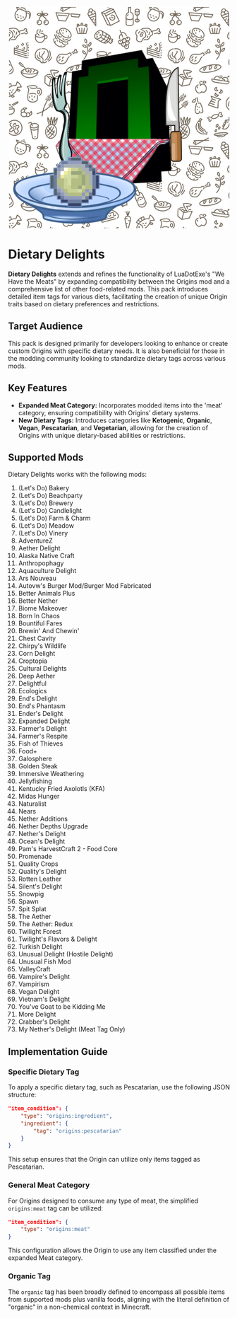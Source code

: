 <p align="center">
  <img src="https://raw.githubusercontent.com/0vergrown/Origins-Dietary-Delights/main/pack.png" alt="Dietary Delights cover"/>
</p>

# Dietary Delights
**Dietary Delights** extends and refines the functionality of LuaDotExe's "We Have the Meats" by expanding compatibility between the Origins mod and a comprehensive list of other food-related mods. This pack introduces detailed item tags for various diets, facilitating the creation of unique Origin traits based on dietary preferences and restrictions.
## Target Audience
This pack is designed primarily for developers looking to enhance or create custom Origins with specific dietary needs. It is also beneficial for those in the modding community looking to standardize dietary tags across various mods.
## Key Features
- **Expanded Meat Category:** Incorporates modded items into the 'meat' category, ensuring compatibility with Origins’ dietary systems.
- **New Dietary Tags:** Introduces categories like **Ketogenic**, **Organic**, **Vegan**, **Pescatarian**, and **Vegetarian**, allowing for the creation of Origins with unique dietary-based abilities or restrictions.
## Supported Mods
Dietary Delights works with the following mods:

01. (Let's Do) Bakery  
02. (Let's Do) Beachparty  
03. (Let's Do) Brewery  
04. (Let's Do) Candlelight  
05. (Let's Do) Farm & Charm  
06. (Let's Do) Meadow  
07. (Let's Do) Vinery  
08. AdventureZ  
09. Aether Delight  
10. Alaska Native Craft  
11. Anthropophagy  
12. Aquaculture Delight  
13. Ars Nouveau  
14. Autovw's Burger Mod/Burger Mod Fabricated  
15. Better Animals Plus  
16. Better Nether  
17. Biome Makeover  
18. Born In Chaos  
19. Bountiful Fares  
20. Brewin' And Chewin'  
21. Chest Cavity  
22. Chirpy's Wildlife  
23. Corn Delight  
24. Croptopia  
25. Cultural Delights  
26. Deep Aether  
27. Delightful  
28. Ecologics  
29. End's Delight  
30. End's Phantasm  
31. Ender's Delight  
32. Expanded Delight  
33. Farmer's Delight  
34. Farmer's Respite  
35. Fish of Thieves  
36. Food+  
37. Galosphere  
38. Golden Steak  
39. Immersive Weathering  
40. Jellyfishing  
41. Kentucky Fried Axolotls (KFA)  
42. Midas Hunger  
43. Naturalist  
44. Nears  
45. Nether Additions  
46. Nether Depths Upgrade  
47. Nether's Delight  
48. Ocean's Delight  
49. Pam's HarvestCraft 2 - Food Core  
50. Promenade  
51. Quality Crops  
52. Quality's Delight  
53. Rotten Leather  
54. Silent's Delight  
55. Snowpig  
56. Spawn  
57. Spit Splat  
58. The Aether  
59. The Aether: Redux  
60. Twilight Forest  
61. Twilight's Flavors & Delight  
62. Turkish Delight  
63. Unusual Delight (Hostile Delight)  
64. Unusual Fish Mod  
65. ValleyCraft  
66. Vampire's Delight  
67. Vampirism  
68. Vegan Delight  
69. Vietnam's Delight  
70. You've Goat to be Kidding Me
71. More Delight
72. Crabber's Delight
73. My Nether's Delight (Meat Tag Only)
## Implementation Guide
### Specific Dietary Tag
To apply a specific dietary tag, such as Pescatarian, use the following JSON structure:
```json
"item_condition": {
    "type": "origins:ingredient",
    "ingredient": {
        "tag": "origins:pescatarian"
    }
}
```
This setup ensures that the Origin can utilize only items tagged as Pescatarian.
### General Meat Category
For Origins designed to consume any type of meat, the simplified `origins:meat` tag can be utilized:
```json
"item_condition": {
    "type": "origins:meat"
}
```
This configuration allows the Origin to use any item classified under the expanded Meat category.
### Organic Tag
The `organic` tag has been broadly defined to encompass all possible items from supported mods plus vanilla foods, aligning with the literal definition of "organic" in a non-chemical context in Minecraft.

